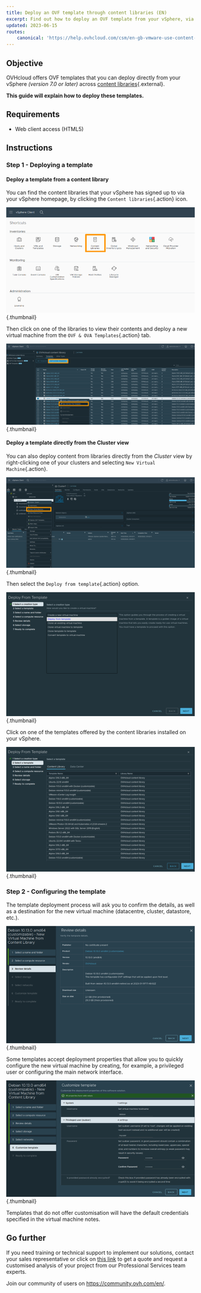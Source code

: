 ```yaml
---
title: Deploy an OVF template through content libraries (EN)
excerpt: Find out how to deploy an OVF template from your vSphere, via content libraries
updated: 2023-06-15
routes:
    canonical: 'https://help.ovhcloud.com/csm/en-gb-vmware-use-content-library?id=kb_article_view&sysparm_article=KB0058523'
---
```

 
## Objective

OVHcloud offers OVF templates that you can deploy directly from your vSphere *(version 7.0 or later)* across [content libraries](https://docs.vmware.com/en/VMware-vSphere/7.0/com.vmware.vsphere.vm_admin.doc/GUID-254B2CE8-20A8-43F0-90E8-3F6776C2C896.html){.external}.

**This guide will explain how to deploy these templates.**

## Requirements

- Web client access (HTML5)

## Instructions

### Step 1 - Deploying a template

#### Deploy a template from a content library

You can find the content libraries that your vSphere has signed up to via your vSphere homepage, by clicking the `Content libraries`{.action} icon.

![Content libraries](images/content-library-button.png){.thumbnail}

Then click on one of the libraries to view their contents and deploy a new virtual machine from the `OVF & OVA Templates`{.action} tab.

![Content library overview](images/content-library-overview.png){.thumbnail}

#### Deploy a template directly from the Cluster view

You can also deploy content from libraries directly from the *Cluster* view by right-clicking one of your clusters and selecting `New Virtual Machine`{.action}.

![Cluster overview](images/hosts-view-deploy.png){.thumbnail}

Then select the `Deploy from template`{.action} option.

![Deploy from template](images/deploy-from-template.png){.thumbnail}

Click on one of the templates offered by the content libraries installed on your vSphere.

![Deploy from template overview](images/deploy-from-template-content-library-overview.png){.thumbnail}

### Step 2 - Configuring the template

The template deployment process will ask you to confirm the details, as well as a destination for the new virtual machine (datacentre, cluster, datastore, etc.).

![Template overview](images/template-overview.png){.thumbnail}

Some templates accept deployment properties that allow you to quickly configure the new virtual machine by creating, for example, a privileged user or configuring the main network interface.

![Template customization](images/template-customization.png){.thumbnail}

Templates that do not offer customisation will have the default credentials specified in the virtual machine notes.

## Go further

If you need training or technical support to implement our solutions, contact your sales representative or click on [this link](https://www.ovhcloud.com/pl/professional-services/) to get a quote and request a customised analysis of your project from our Professional Services team experts.

Join our community of users on <https://community.ovh.com/en/>.